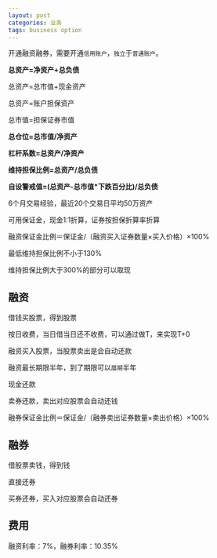 ```yaml
---
layout: post
categories: 业务
tags: business option
---
```


开通融资融券，需要开通`信用账户`，`独立`于`普通账户`。



**总资产=净资产+总负债**

总资产=总市值+现金资产

总资产=账户担保资产

总市值=担保证券市值

**总仓位=总市值/净资产**

**杠杆系数=总资产/净资产**

**维持担保比例=总资产/总负债**

**自设警戒值=(总资产-总市值*下跌百分比)/总负债**



6个月交易经验，最近20个交易日平均50万资产



可用保证金，现金1:1折算，证券按担保折算率折算

融资保证金比例＝保证金/（融资买入证券数量×买入价格）×100%



最低维持担保比例不小于130%

维持担保比例大于300%的部分可以取现

## 融资

借钱买股票，得到股票

按日收费，当日借当日还不收费，可以通过做T，来实现T+0

融资买入股票，当股票卖出是会自动还款

融资最长期限半年，到了期限可以`展期`半年

现金还款

卖券还款，卖出对应股票会自动还钱



融券保证金比例＝保证金/（融券卖出证券数量×卖出价格）×100%

## 融券

借股票卖钱，得到钱

直接还券

买券还券，买入对应股票会自动还券

## 费用

融资利率：7%，融券利率：10.35%